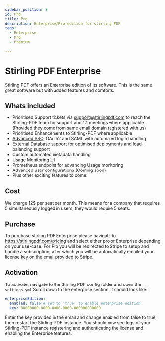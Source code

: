 ```yaml
---
sidebar_position: 8
id: Pro
title: Pro
description: Enterprise/Pro edition for stirling PDF
tags:
  - Enterprise
  - Pro
  - Premium
  
---
```

# Stirling PDF Enterprise

Stirling PDF offers an Enterprise edition of its software. This is the same great software but with added features and comforts.

## Whats included

- Prioritised Support tickets via support@stirlingpdf.com to reach the Stirling-PDF team for support and 1:1 meetings where applicable (Provided they come from same email domain registered with us)
- Prioritised Enhancements to Stirling-PDF where applicable 
- [Advanced SSO](/Advanced%20Configuration/Single%20Sign-On%20Configuration), OAuth2 and SAML with automated login handling
- [External Database](/Advanced%20Configuration/External%20Database) support for optimised deployments and load-balancing support
- Custom automated metadata handling
- Usage Monitoring UI
- Prometheus endpoint for advancing Usage monitoring
- Advanced user configurations (Coming soon)
- Plus other exciting features to come.

## Cost

We charge 12$ per seat per month. This means for a company that requires 5 simultaneously logged in users, they would require 5 seats.

## Purchase

To purchase stirling PDF Enterprise please navigate to https://stirlingpdf.com/pricing and select either pro or Enterprise depending on your use-case.
For Pro you will be redirected to Stripe to setup and handle a subscription, after which you will be automatically emailed your license key on the email provided to Stripe.

## Activation

To activate, navigate to the Stirling PDF config folder and open the ``settings.yml``
Scroll down to the enterprise section, it should look like:
```yaml
enterpriseEdition:
  enabled: false # set to 'true' to enable enterprise edition
  key: 00000000-0000-0000-0000-000000000000
```
Enter the key provided in the email and change enabled from false to true, then restart the Stirling-PDF instance.
You should now see logs of your Stirling-PDF instance registering and authenticating the license and enabling the Enterprise features.

<img referrerpolicy="no-referrer-when-downgrade" src="https://static.scarf.sh/a.png?x-pxid=421cf4e2-5028-4383-913e-31afed203780" alt="Analytics Pixel" width="1" height="1" />

